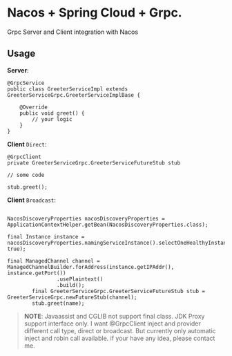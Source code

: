 # Nacos + Spring Cloud + Grpc.

Grpc Server and Client integration with Nacos

## Usage

**Server**:
```
@GrpcService
public class GreeterServiceImpl extends GreeterServiceGrpc.GreeterServiceImplBase {
    
    @Override
    public void greet() {
        // your logic
    }
}
```

**Client** `Direct`:
```
@GrpcClient
private GreeterServiceGrpc.GreeterServiceFutureStub stub

// some code

stub.greet();
```

**Client** `Broadcast`:
```

NacosDiscoveryProperties nacosDiscoveryProperties = ApplicationContextHelper.getBean(NacosDiscoveryProperties.class);

final Instance instance = nacosDiscoveryProperties.namingServiceInstance().selectOneHealthyInstance("xxxx", true);

final ManagedChannel channel = ManagedChannelBuilder.forAddress(instance.getIPAddr(), instance.getPort())
                .usePlaintext()
                .build();
        final GreeterServiceGrpc.GreeterServiceFutureStub stub = GreeterServiceGrpc.newFutureStub(channel);
        stub.greet(name);

```

> **NOTE**: Javaassist and CGLIB not support final class.
JDK Proxy support interface only.
I want @GrpcClient inject and provider different call type, direct or broadcast. But currently only automatic inject and robin call available. if your have any idea, please contact me.